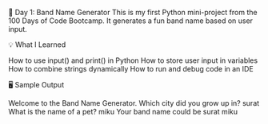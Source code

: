 🎸 Day 1: Band Name Generator
This is my first Python mini-project from the 100 Days of Code Bootcamp. 
It generates a fun band name based on user input.

💡 What I Learned

How to use input() and print() in Python
How to store user input in variables
How to combine strings dynamically
How to run and debug code in an IDE

🖥️ Sample Output

Welcome to the Band Name Generator.
Which city did you grow up in? surat 
What is the name of a pet? miku 
Your band name could be surat miku
